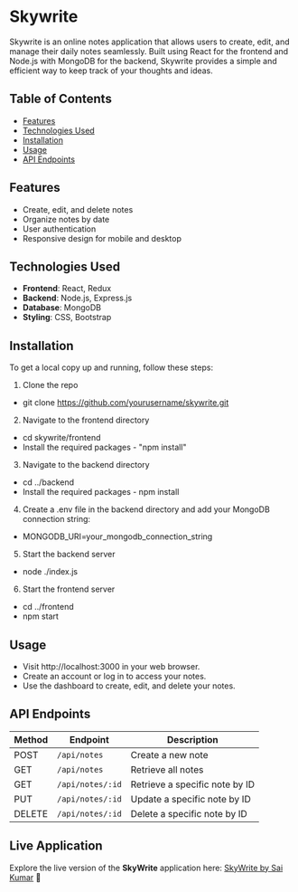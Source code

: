 # Skywrite

Skywrite is an online notes application that allows users to create, edit, and manage their daily notes seamlessly. Built using React for the frontend and Node.js with MongoDB for the backend, Skywrite provides a simple and efficient way to keep track of your thoughts and ideas.

## Table of Contents

- [Features](#features)
- [Technologies Used](#technologies-used)
- [Installation](#installation)
- [Usage](#usage)
- [API Endpoints](#api-endpoints)

## Features

- Create, edit, and delete notes
- Organize notes by date
- User authentication
- Responsive design for mobile and desktop

## Technologies Used

- **Frontend**: React, Redux
- **Backend**: Node.js, Express.js
- **Database**: MongoDB
- **Styling**: CSS, Bootstrap

## Installation

To get a local copy up and running, follow these steps:

1. Clone the repo

- git clone https://github.com/yourusername/skywrite.git

2. Navigate to the frontend directory

- cd skywrite/frontend
- Install the required packages - "npm install"

3. Navigate to the backend directory

- cd ../backend
- Install the required packages - npm install

4. Create a .env file in the backend directory and add your MongoDB connection string:

- MONGODB_URI=your_mongodb_connection_string

5. Start the backend server

- node ./index.js

6. Start the frontend server

- cd ../frontend
- npm start

## Usage

- Visit http://localhost:3000 in your web browser.
- Create an account or log in to access your notes.
- Use the dashboard to create, edit, and delete your notes.

## API Endpoints

| Method | Endpoint         | Description                    |
| ------ | ---------------- | ------------------------------ |
| POST   | `/api/notes`     | Create a new note              |
| GET    | `/api/notes`     | Retrieve all notes             |
| GET    | `/api/notes/:id` | Retrieve a specific note by ID |
| PUT    | `/api/notes/:id` | Update a specific note by ID   |
| DELETE | `/api/notes/:id` | Delete a specific note by ID   |

## Live Application

Explore the live version of the **SkyWrite** application here: [SkyWrite by Sai Kumar](https://sky-write-notes-saikumar.vercel.app/) 🚀
